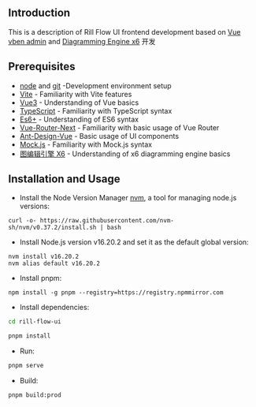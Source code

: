 ## Introduction

This is a description of Rill Flow UI frontend development based on [Vue vben admin](https://github.com/vbenjs/vue-vben-admin) and [Diagramming Engine x6](https://x6.antv.antgroup.com/) 开发

## Prerequisites

- [node](http://nodejs.org/) and [git](https://git-scm.com/) -Development environment setup
- [Vite](https://vitejs.dev/) - Familiarity with Vite features
- [Vue3](https://v3.vuejs.org/) - Understanding of Vue basics
- [TypeScript](https://www.typescriptlang.org/) - Familiarity with TypeScript syntax
- [Es6+](http://es6.ruanyifeng.com/) - Understanding of ES6 syntax
- [Vue-Router-Next](https://next.router.vuejs.org/) - Familiarity with basic usage of Vue Router
- [Ant-Design-Vue](https://2x.antdv.com/docs/vue/introduce-cn/) - Basic usage of UI components
- [Mock.js](https://github.com/nuysoft/Mock) - Familiarity with Mock.js syntax
- [图编辑引擎 X6](https://x6.antv.antgroup.com/) - Understanding of x6 diagramming engine basics


## Installation and Usage
- Install the Node Version Manager [nvm](https://github.com/nvm-sh/nvm), a tool for managing node.js versions:

```shell
curl -o- https://raw.githubusercontent.com/nvm-sh/nvm/v0.37.2/install.sh | bash
```

- Install Node.js version v16.20.2 and set it as the default global version:

```shell
nvm install v16.20.2
nvm alias default v16.20.2
```

- Install pnpm:

```shell
npm install -g pnpm --registry=https://registry.npmmirror.com
```

- Install dependencies:
```bash
cd rill-flow-ui

pnpm install

```

- Run:

```bash
pnpm serve
```

- Build:

```bash
pnpm build:prod
```
